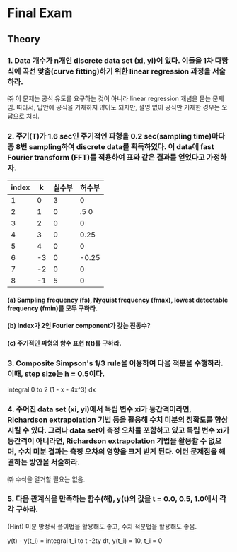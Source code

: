 # Final Exam

## Theory

### 1. Data 개수가 n개인 discrete data set (xi, yi)이 있다. 이들을 1차 다항식에 곡선 맞춤(curve fitting)하기 위한 linear regression 과정을 서술하라.

㈜ 이 문제는 공식 유도를 요구하는 것이 아니라 linear regression 개념을 묻는 문제임. 따라서, 답안에 공식을 기재하지 않아도 되지만, 설명 없이 공식만 기재한 경우는 오답으로 처리.

### 2. 주기(T)가 1.6 sec인 주기적인 파형을 0.2 sec(sampling time)마다 총 8번 sampling하여 discrete data를 획득하였다. 이 data에 fast Fourier transform (FFT)를 적용하여 표와 같은 결과를 얻었다고 가정하자.

| index | k   | 실수부  | 허수부  |
| ----- | --- | ------ | ------ |
| 1     | 0   | 3      | 0      |
| 2     | 1   | 0      | .5 0   |
| 3     | 2   | 0      | 0      |
| 4     | 3   | 0      | 0.25   |
| 5     | 4   | 0      | 0      |
| 6     | -3  | 0      | -0.25  |
| 7     | -2  | 0      | 0      |
| 8     | -1  | 5      | 0      |

#### (a) Sampling frequency (fs), Nyquist frequency (fmax), lowest detectable frequency (fmin)를 모두 구하라.

#### (b) Index가 2인 Fourier component가 갖는 진동수?

#### (c) 주기적인 파형의 함수 표현 f(t)를 구하라.

### 3. Composite Simpson's 1/3 rule을 이용하여 다음 적분을 수행하라. 이때, step size는 h = 0.5이다.

integral 0 to 2 (1 - x - 4x^3) dx

### 4. 주어진 data set (xi, yi)에서 독립 변수 xi가 등간격이라면, Richardson extrapolation 기법 등을 활용해 수치 미분의 정확도를 향상시킬 수 있다. 그러나 data set이 측정 오차를 포함하고 있고 독립 변수 xi가 등간격이 아니라면, Richardson extrapolation 기법을 활용할 수 없으며, 수치 미분 결과는 측정 오차의 영향을 크게 받게 된다. 이런 문제점을 해결하는 방안을 서술하라.

㈜ 수식을 열거할 필요는 없음.

### 5. 다음 관계식을 만족하는 함수(해), y(t)의 값을 t = 0.0, 0.5, 1.0에서 각각 구하라.

(Hint) 미분 방정식 풀이법을 활용해도 좋고, 수치 적분법을 활용해도 좋음.

y(t) - y(t_i) = integral t_i to t -2ty dt, y(t_i) = 10, t_i = 0
